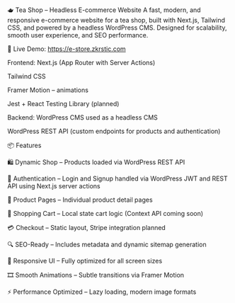 🫖 Tea Shop – Headless E-commerce Website
A fast, modern, and responsive e-commerce website for a tea shop, built with Next.js, Tailwind CSS, and powered by a headless WordPress CMS. Designed for scalability, smooth user experience, and SEO performance.

🔗 Live Demo: https://e-store.zkrstic.com

Frontend:
Next.js (App Router with Server Actions)

Tailwind CSS

Framer Motion – animations

Jest + React Testing Library (planned)

Backend:
WordPress CMS used as a headless CMS

WordPress REST API (custom endpoints for products and authentication)

📦 Features

🛍 Dynamic Shop – Products loaded via WordPress REST API

🔐 Authentication – Login and Signup handled via WordPress JWT and REST API using Next.js server actions

🧾 Product Pages – Individual product detail pages

🛒 Shopping Cart – Local state cart logic (Context API coming soon)

💳 Checkout – Static layout, Stripe integration planned

🔍 SEO-Ready – Includes metadata and dynamic sitemap generation

🎨 Responsive UI – Fully optimized for all screen sizes

🎞 Smooth Animations – Subtle transitions via Framer Motion

⚡️ Performance Optimized – Lazy loading, modern image formats